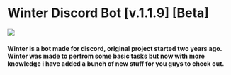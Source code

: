 # Winter Discord Bot [v.1.1.9] [Beta]

<html>
  <head>
  </head>
  <body>
    <img src="https://wallpaperaccess.com/full/119261.jpg">
    <p> <h4> Winter is a bot made for discord, original project started two years ago. Winter was made to perfrom some basic tasks but now with more knowledge i have added a bunch of new stuff for you guys to check out. </h4></p>
  </body>
</html>

